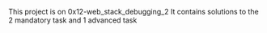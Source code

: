 This project is on 0x12-web_stack_debugging_2
It contains solutions to the 2 mandatory task and 1 advanced task

